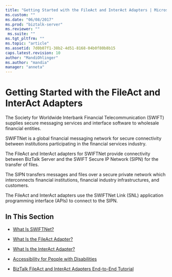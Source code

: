 ```yaml
---
title: "Getting Started with the FileAct and InterAct Adapters | Microsoft Docs"
ms.custom: ""
ms.date: "06/08/2017"
ms.prod: "biztalk-server"
ms.reviewer: ""
 ms.suite: ""
ms.tgt_pltfrm: ""
ms.topic: "article"
ms.assetid: 7d0b07f1-38b2-4d51-8168-04b0f80b8b15
caps.latest.revision: 10
author: "MandiOhlinger"
ms.author: "mandia"
manager: "anneta"
---
```

# Getting Started with the FileAct and InterAct Adapters
The Society for Worldwide Interbank Financial Telecommunication (SWIFT) supplies secure messaging services and interface software to wholesale financial entities.  
  
 SWIFTNet is a global financial messaging network for secure connectivity between institutions participating in the financial services industry.  
  
 The FileAct and InterAct adapters for SWIFTNet provide connectivity between BizTalk Server and the SWIFT Secure IP Network (SIPN) for the transfer of files.  
  
 The SIPN transfers messages and files over a secure private network which interconnects financial institutions, financial industry infrastructures, and customers.  
  
 The FileAct and InterAct adapters use the SWIFTNet Link (SNL) application programming interface (APIs) to connect to the SIPN.  
  
## In This Section  
  
-   [What Is SWIFTNet?](../../adapters-and-accelerators/fileact-interact/what-is-swiftnet.md)  
  
-   [What Is the FileAct Adapter?](../../adapters-and-accelerators/fileact-interact/what-is-the-fileact-adapter.md)  
  
-   [What Is the InterAct Adapter?](../../adapters-and-accelerators/fileact-interact/what-is-the-interact-adapter.md)  
  
-   [Accessibility for People with Disabilities](../../adapters-and-accelerators/fileact-interact/accessibility-for-people-with-disabilities4.md)  
  
-   [BizTalk FileAct and InterAct Adapters End-to-End Tutorial](../../adapters-and-accelerators/fileact-interact/biztalk-fileact-and-interact-adapters-end-to-end-tutorial.md)